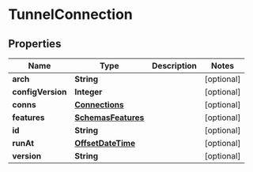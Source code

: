 # TunnelConnection

## Properties
Name | Type | Description | Notes
------------ | ------------- | ------------- | -------------
**arch** | **String** |  |  [optional]
**configVersion** | **Integer** |  |  [optional]
**conns** | [**Connections**](Connections.md) |  |  [optional]
**features** | [**SchemasFeatures**](SchemasFeatures.md) |  |  [optional]
**id** | **String** |  |  [optional]
**runAt** | [**OffsetDateTime**](OffsetDateTime.md) |  |  [optional]
**version** | **String** |  |  [optional]
